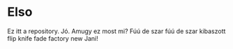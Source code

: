 # Elso
Ez itt a repository. Jó.
Amugy ez most mi?
Fúú de szar fúú de szar kibaszott flip knife fade factory new Jani!
